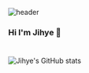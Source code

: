 ![header](https://capsule-render.vercel.app/api?type=wave&color=auto&height=300&section=header&text=JiHye%20Jung&fontSize=90)

### Hi I'm Jihye 👋
#



![Jihye's GitHub stats](https://github-readme-stats.vercel.app/api?username=jihyewlgP&show_icons=true&theme=radical)

<!--
**jihyewlgP/jihyewlgP** is a ✨ _special_ ✨ repository because its `README.md` (this file) appears on your GitHub profile.

Here are some ideas to get you started:

- 🔭 I’m currently working on ...
- 🌱 I’m currently learning ...
- 👯 I’m looking to collaborate on ...
- 🤔 I’m looking for help with ...
- 💬 Ask me about ...
- 📫 How to reach me: ...
- 😄 Pronouns: ...
- ⚡ Fun fact: ...
-->
